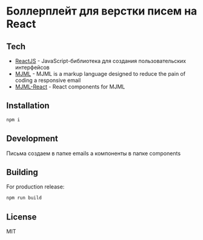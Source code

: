 # Боллерплейт для верстки писем на React

## Tech

- [ReactJS] - JavaScript-библиотека для создания пользовательских интерфейсов
- [MJML] - MJML is a markup language designed to reduce the pain of coding a responsive email
- [MJML-React] - React components for MJML

## Installation

```sh
npm i
```

## Development

Письма создаем в папке emails а компоненты в папке components


## Building

For production release:

```sh
npm run build
```

## License

MIT

[MJML]: <https://documentation.mjml.io/>
[ReactJS]: <https://reactjs.org/>
[MJML-React]: <https://github.com/Faire/mjml-react>
